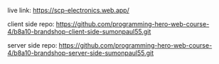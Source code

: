 
live link: https://scp-electronics.web.app/

client side repo: https://github.com/programming-hero-web-course-4/b8a10-brandshop-client-side-sumonpaul55.git

server side repo: https://github.com/programming-hero-web-course-4/b8a10-brandshop-server-side-sumonpaul55.git

